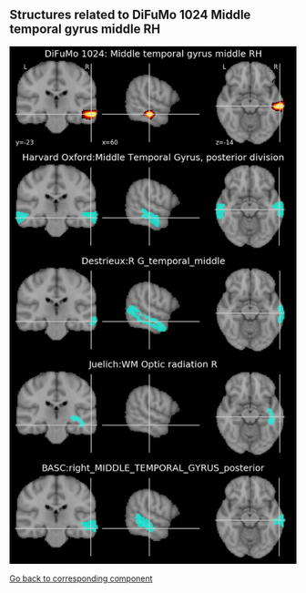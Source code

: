 


## Structures related to DiFuMo 1024 Middle temporal gyrus middle RH

![584](584.jpg "Structures related to DiFuMo 1024 Middle temporal gyrus middle RH")

[Go back to corresponding component](https://parietal-inria.github.io/DiFuMo/1024/html/584.html)